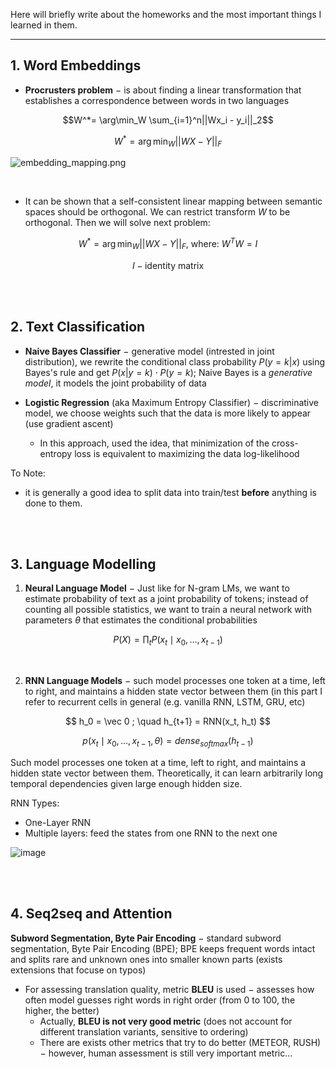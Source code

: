 Here will briefly write about the homeworks and the most important things I learned in them.

---

## 1. Word Embeddings

- **Procrusters problem** $-$ is about finding a linear transformation that establishes a correspondence between words in two languages

$$W^*= \arg\min_W \sum_{i=1}^n||Wx_i - y_i||_2$$

$$W^*= \arg\min_W ||WX - Y||_F$$

![embedding_mapping.png](https://github.com/yandexdataschool/nlp_course/raw/master/resources/embedding_mapping.png)

<br>

- It can be shown that a self-consistent linear mapping between semantic spaces should be orthogonal. 
We can restrict transform $W$ to be orthogonal. Then we will solve next problem:

$$W^*= \arg\min_W ||WX - Y||_F \text{, where: } W^TW = I$$

$$I - \text{identity matrix}$$

<br>

<br>

## 2. Text Classification

- **Naive Bayes Classifier** $-$ generative model (intrested in joint distribution), we rewrite the conditional class probability $P(y=k|x)$ using Bayes's rule and get $P(x|y=k)\cdot P(y=k)$; Naive Bayes is a *generative model*, it models the joint probability of data

- **Logistic Regression** (aka Maximum Entropy Classifier) $-$ discriminative model, we choose weights such that the data is more likely to appear (use gradient ascent)
  - In this approach, used the idea, that minimization of the cross-entropy loss is equivalent to maximizing the data log-likelihood

To Note:
- it is generally a good idea to split data into train/test **before** anything is done to them.


<br>

<br>

## 3. Language Modelling

1. **Neural Language Model** $-$ Just like for N-gram LMs, we want to estimate probability of text as a joint probability of tokens; instead of counting all possible statistics, we want to train a neural network with parameters $\theta$ that estimates the conditional probabilities

$$P(X) = \prod_t P(x_t \mid x_0, \dots, x_{t-1})$$

<br>

2. **RNN Language Models** $-$ such model processes one token at a time, left to right, and maintains a hidden state vector between them (in this part I refer to recurrent cells in general (e.g. vanilla RNN, LSTM, GRU, etc)

$$ h_0 = \vec 0 ; \quad h_{t+1} = RNN(x_t, h_t) $$

$$ p(x_t \mid x_0, \dots, x_{t-1}, \theta) = dense_{softmax}(h_{t-1}) $$

Such model processes one token at a time, left to right, and maintains a hidden state vector between them. Theoretically, it can learn arbitrarily long temporal dependencies given large enough hidden size.

RNN Types:
  - One-Layer RNN
  - Multiple layers: feed the states from one RNN to the next one

![image](https://github.com/victoriazinkovich/NLP-YSDA/assets/78615928/54286866-acd1-4a47-841e-a609a495794a)

<br>

<br>

## 4. Seq2seq and Attention

**Subword Segmentation, Byte Pair Encoding** $-$ standard subword segmentation, Byte Pair Encoding (BPE); BPE keeps frequent words intact and splits rare and unknown ones into smaller known parts (exists extensions that focuse on typos)

- For assessing translation quality, metric **BLEU** is used $-$ assesses how often model guesses right words in right order (from 0 to 100, the higher, the better)
  - Actually, **BLEU is not very good metric** (does not account for different translation variants, sensitive to ordering)
  - There are exists other metrics that try to do better (METEOR, RUSH) $-$ however, human assessment is still very important metric...









